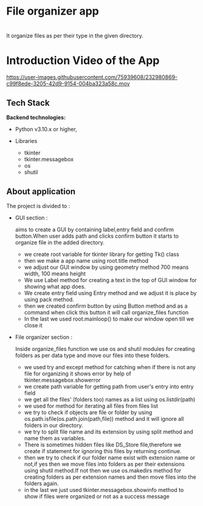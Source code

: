 # File organizer app

# 

It organize files as per their type in the given directory.

# Introduction Video of the App


https://user-images.githubusercontent.com/75939608/232980869-c99f8ede-3205-42d9-9154-004ba323a58c.mov


## Tech Stack

**Backend technologies:** 

- Python v3.10.x or higher,

- Libraries

    - tkinter
    - tkinter.messagebox
    - os
    - shutil
    

## About application

The project is divided to :

- GUI section :

    aims to create a GUI by containing label,entry field and confirm button.When user adds path and clicks confirm button it starts to organize file in the added directory. 

    - we create root variable for tkinter library for getting Tk() class
    - then we make a app name using root.title method
    - we adjust our GUI window by using geometry method 700 means width, 100 means height
    - We use Label method for creating a text in the top of GUI window for showing what app does.
    - We create entry field using Entry method and we adjust it is place by using pack method.
    - then we created confirm button by using Button method  and as a command when click this button it will call organize_files function
    - In the last we used root.mainloop() to make our window open till we close it

- File organizer section :

    Inside organize_files function we use os and shutil modules for creating folders as per data type and move our files into these folders.
    - we used try and except method for catching when if there is not any file for organizing it shows error by help of tkinter.messagebox.showerror
    - we create path variable for getting path from user's entry into entry field
    - we get all the files' (folders too) names as a list using os.listdir(path) 
    - we used for method for iterating all files from files list
    - we try to check if objects are file or folder by using os.path.isfile(os.path.join(path,file)) method and it will ignore all folders in our directory.
    - we try to split file name and its extension by using split method and name them as variables.
    - There is sometimes hidden files like DS_Store file,therefore we create if statement for ignoring this files by returning continue.
    - then we try to check if our folder name exist with extension name or not,if yes then we move files into folders as per their extensions using shutil method.If not then we use os.makedirs method for creating folders as per extension names and then move files into the folders again.
    - in the last we just used tkinter.messagebox.showinfo method to show if files were organized or not as a success message
